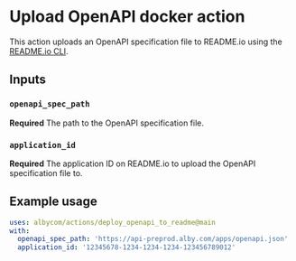 # Upload OpenAPI docker action

This action uploads an OpenAPI specification file to README.io using the [README.io CLI](https://github.com/readmeio/rdme/tree/v9).

## Inputs

### `openapi_spec_path`

**Required** The path to the OpenAPI specification file.

### `application_id`

**Required** The application ID  on README.io to upload the OpenAPI specification file to.

## Example usage
```yaml
uses: albycom/actions/deploy_openapi_to_readme@main
with:
  openapi_spec_path: 'https://api-preprod.alby.com/apps/openapi.json'
  application_id: '12345678-1234-1234-1234-123456789012'
```
